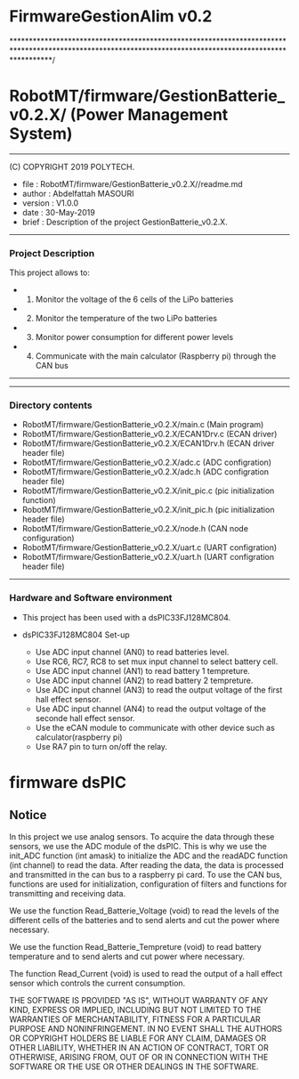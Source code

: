 # FirmwareGestionAlim v0.2
*********************************************************************************************************************************************************/
# RobotMT/firmware/GestionBatterie_v0.2.X/ (Power Management System)
******************************************************************************
(C) COPYRIGHT 2019 POLYTECH.

  * file    : RobotMT/firmware/GestionBatterie_v0.2.X//readme.md
  * author  : Abdelfattah MASOURI
  * version : V1.0.0
  * date    : 30-May-2019
  * brief   : Description of the project GestionBatterie_v0.2.X.

******************************************************************************

### Project Description

This project allows to:
  - 1) Monitor the voltage of the 6 cells of the LiPo batteries
  - 2) Monitor the temperature of the two LiPo batteries
  - 3) Monitor power consumption for different power levels
  - 4) Communicate with the main calculator (Raspberry pi) through the CAN bus

______________________________________________________________________________

______________________________________________________________________________

### Directory contents

  - RobotMT/firmware/GestionBatterie_v0.2.X/main.c                             (Main program)
  - RobotMT/firmware/GestionBatterie_v0.2.X/ECAN1Drv.c                        (ECAN driver)
  - RobotMT/firmware/GestionBatterie_v0.2.X/ECAN1Drv.h                        (ECAN driver header file)
  - RobotMT/firmware/GestionBatterie_v0.2.X/adc.c                         	  (ADC configration)
  - RobotMT/firmware/GestionBatterie_v0.2.X/adc.h							  (ADC configration header file)
  - RobotMT/firmware/GestionBatterie_v0.2.X/init_pic.c 						  (pic initialization function)
  - RobotMT/firmware/GestionBatterie_v0.2.X/init_pic.h                        (pic initialization header file)
  - RobotMT/firmware/GestionBatterie_v0.2.X/node.h                            (CAN node configuration)
  - RobotMT/firmware/GestionBatterie_v0.2.X/uart.c							  (UART configration)
  - RobotMT/firmware/GestionBatterie_v0.2.X/uart.h                            (UART configration header file)
______________________________________________________________________________

### Hardware and Software environment 

  - This project has been used with a dsPIC33FJ128MC804.

  - dsPIC33FJ128MC804 Set-up
    - Use ADC input channel (AN0) to read batteries level.
	- Use RC6, RC7, RC8 to set mux input channel to select battery cell.
    - Use ADC input channel (AN1) to read battery 1 tempreture.
	- Use ADC input channel (AN2) to read battery 2 tempreture.
    - Use ADC input channel (AN3) to read the output voltage of the first hall effect sensor.
    - Use ADC input channel (AN4) to read the output voltage of the seconde hall effect sensor.
    - Use the eCAN module to communicate with other device such as calculator(raspberry pi)
    - Use RA7 pin to turn on/off the relay.
    
firmware dsPIC
==============

## Notice

In this project we use analog sensors. To acquire the data through these sensors, we use the ADC module of the dsPIC.
This is why we use the init_ADC function (int amask) to initialize the ADC and the readADC function (int channel) to read the data.
After reading the data, the data is processed and transmitted in the can bus to a raspberry pi card.
To use the CAN bus, functions are used for initialization, configuration of filters and functions for transmitting and receiving data.

We use the function Read_Batterie_Voltage (void) to read the levels of the different cells of the batteries and to send alerts and cut the power
where necessary.

We use the function Read_Batterie_Tempreture (void) to read battery temperature and to send alerts and cut power
where necessary.

The function Read_Current (void) is used to read the output of a hall effect sensor which controls the current consumption.

THE SOFTWARE IS PROVIDED "AS IS", WITHOUT WARRANTY OF ANY KIND, EXPRESS OR IMPLIED, INCLUDING BUT NOT LIMITED TO THE WARRANTIES OF MERCHANTABILITY, 
FITNESS FOR A PARTICULAR PURPOSE AND NONINFRINGEMENT. IN NO EVENT SHALL THE AUTHORS OR COPYRIGHT HOLDERS BE LIABLE FOR ANY CLAIM, DAMAGES OR OTHER LIABILITY, 
WHETHER IN AN ACTION OF CONTRACT, TORT OR OTHERWISE, ARISING FROM, OUT OF OR IN CONNECTION WITH THE SOFTWARE OR THE USE OR OTHER DEALINGS IN THE SOFTWARE.
